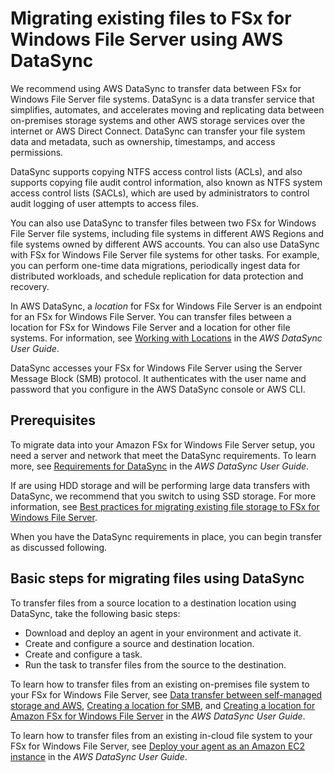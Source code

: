 # Migrating existing files to FSx for Windows File Server using AWS DataSync<a name="migrate-files-to-fsx-datasync"></a>

We recommend using AWS DataSync to transfer data between FSx for Windows File Server file systems\. DataSync is a data transfer service that simplifies, automates, and accelerates moving and replicating data between on\-premises storage systems and other AWS storage services over the internet or AWS Direct Connect\. DataSync can transfer your file system data and metadata, such as ownership, timestamps, and access permissions\.

DataSync supports copying NTFS access control lists \(ACLs\), and also supports copying file audit control information, also known as NTFS system access control lists \(SACLs\), which are used by administrators to control audit logging of user attempts to access files\.

You can also use DataSync to transfer files between two FSx for Windows File Server file systems, including file systems in different AWS Regions and file systems owned by different AWS accounts\. You can also use DataSync with FSx for Windows File Server file systems for other tasks\. For example, you can perform one\-time data migrations, periodically ingest data for distributed workloads, and schedule replication for data protection and recovery\.

In AWS DataSync, a *location* for FSx for Windows File Server is an endpoint for an FSx for Windows File Server\. You can transfer files between a location for FSx for Windows File Server and a location for other file systems\. For information, see [Working with Locations](https://docs.aws.amazon.com/datasync/latest/userguide/working-with-locations.html) in the *AWS DataSync User Guide*\.

DataSync accesses your FSx for Windows File Server using the Server Message Block \(SMB\) protocol\. It authenticates with the user name and password that you configure in the AWS DataSync console or AWS CLI\.

## Prerequisites<a name="migrate-data-sync-prereq"></a>

To migrate data into your Amazon FSx for Windows File Server setup, you need a server and network that meet the DataSync requirements\. To learn more, see [Requirements for DataSync](https://docs.aws.amazon.com/datasync/latest/userguide/requirements.html) in the *AWS DataSync User Guide*\.

If are using HDD storage and will be performing large data transfers with DataSync, we recommend that you switch to using SSD storage\. For more information, see [Best practices for migrating existing file storage to FSx for Windows File Server](migrate-files-fsx.md#migrate-best-practices)\.

When you have the DataSync requirements in place, you can begin transfer as discussed following\.

## Basic steps for migrating files using DataSync<a name="migrate-data-sync-basic-steps"></a>

To transfer files from a source location to a destination location using DataSync, take the following basic steps:
+ Download and deploy an agent in your environment and activate it\.
+ Create and configure a source and destination location\.
+ Create and configure a task\.
+ Run the task to transfer files from the source to the destination\.

To learn how to transfer files from an existing on\-premises file system to your FSx for Windows File Server, see [Data transfer between self\-managed storage and AWS](https://docs.aws.amazon.com/datasync/latest/userguide/how-datasync-works.html#onprem-aws), [Creating a location for SMB](https://docs.aws.amazon.com/datasync/latest/userguide/create-smb-location.html), and [Creating a location for Amazon FSx for Windows File Server](https://docs.aws.amazon.com/datasync/latest/userguide/create-fsx-location.html) in the *AWS DataSync User Guide*\.

To learn how to transfer files from an existing in\-cloud file system to your FSx for Windows File Server, see [Deploy your agent as an Amazon EC2 instance](https://docs.aws.amazon.com/datasync/latest/userguide/deploy-agents.html#ec2-deploy-agent) in the *AWS DataSync User Guide*\.  